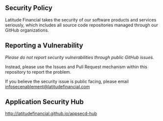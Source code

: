 ## Security Policy

Latitude Financial takes the security of our software products and services seriously, which includes all source code repositories managed through our GitHub organizations.

## Reporting a Vulnerability

*Please do not report security vulnerabilities through public GitHub issues.*

Instead, please use the Issues and Pull Request mechanism within this repository to report the problem.

If you believe the security issue is public facing, please email infosecenablement@latitudefinancial.com

## Application Security Hub

http://latitudefinancial.github.io/appsecd-hub
 
